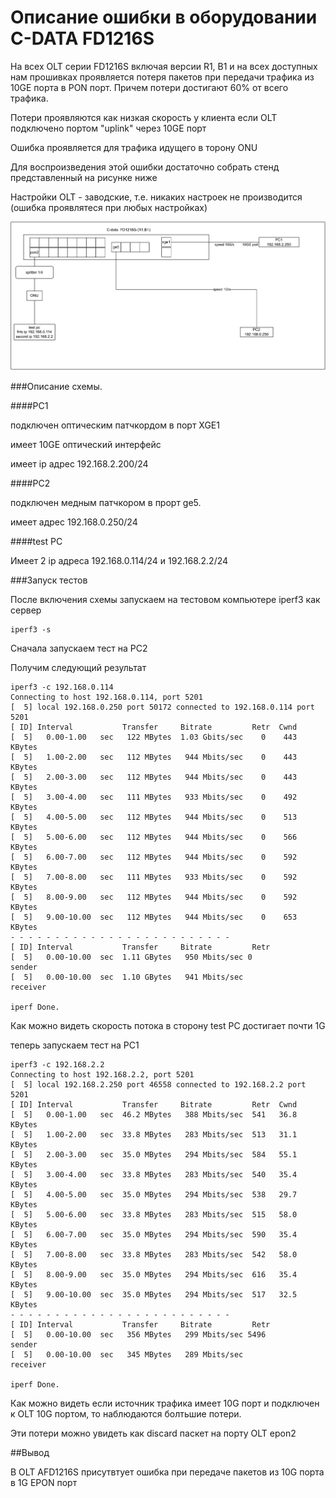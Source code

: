 # Описание ошибки в оборудовании C-DATA FD1216S

На всех OLT серии FD1216S включая версии R1, B1 и на всех доступных нам прошивках проявляется потеря пакетов при передачи трафика из 10GE порта в PON порт. Причем потери достигают 60% от всего трафика.

Потери проявляются как низкая скорость у клиента если OLT подключено портом "uplink" через 10GE порт

Ошибка проявляется для трафика идущего в торону ONU

Для воспроизведения этой ошибки достаточно собрать стенд представленный на рисунке ниже

Настройки OLT - заводские, т.е. никаких настроек не производится (ошибка проявлятеся при любых настройках)

![ ](C-data_FD1216S-B1.svg  "Схема стенда")

###Описание схемы. 

####PC1

подключен оптическим патчкордом в порт XGE1

имеет 10GE оптический интерфейс

имеет ip адрес 192.168.2.200/24

####PC2

 подключен медным патчкором в прорт ge5.

имеет адрес 192.168.0.250/24

####test PC

Имеет 2 ip адреса 192.168.0.114/24 и 192.168.2.2/24

###Запуск тестов

После включения схемы запускаем на тестовом компьютере iperf3 как сервер

	iperf3 -s
	
Сначала запускаем тест на PC2

Получим следующий результат

	iperf3 -c 192.168.0.114
	Connecting to host 192.168.0.114, port 5201
	[  5] local 192.168.0.250 port 50172 connected to 192.168.0.114 port 5201
	[ ID] Interval           Transfer     Bitrate         Retr  Cwnd
	[  5]   0.00-1.00   sec   122 MBytes  1.03 Gbits/sec    0    443 KBytes
	[  5]   1.00-2.00   sec   112 MBytes   944 Mbits/sec    0    443 KBytes
	[  5]   2.00-3.00   sec   112 MBytes   944 Mbits/sec    0    443 KBytes
	[  5]   3.00-4.00   sec   111 MBytes   933 Mbits/sec    0    492 KBytes
	[  5]   4.00-5.00   sec   112 MBytes   944 Mbits/sec    0    513 KBytes
	[  5]   5.00-6.00   sec   112 MBytes   944 Mbits/sec    0    566 KBytes
	[  5]   6.00-7.00   sec   112 MBytes   944 Mbits/sec    0    592 KBytes
	[  5]   7.00-8.00   sec   111 MBytes   933 Mbits/sec    0    592 KBytes
	[  5]   8.00-9.00   sec   112 MBytes   944 Mbits/sec    0    592 KBytes
	[  5]   9.00-10.00  sec   112 MBytes   944 Mbits/sec    0    653 KBytes
	- - - - - - - - - - - - - - - - - - - - - - - - -
	[ ID] Interval           Transfer     Bitrate         Retr
	[  5]   0.00-10.00  sec  1.11 GBytes   950 Mbits/sec 0             sender
	[  5]   0.00-10.00  sec  1.10 GBytes   941 Mbits/sec                  receiver
	
	iperf Done.
Как можно видеть скорость потока в сторону test PC достигает почти 1G

теперь запускаем тест на PC1

	iperf3 -c 192.168.2.2
	Connecting to host 192.168.2.2, port 5201
	[  5] local 192.168.2.250 port 46558 connected to 192.168.2.2 port 5201
	[ ID] Interval           Transfer     Bitrate         Retr  Cwnd
	[  5]   0.00-1.00   sec  46.2 MBytes   388 Mbits/sec  541   36.8 KBytes
	[  5]   1.00-2.00   sec  33.8 MBytes   283 Mbits/sec  513   31.1 KBytes
	[  5]   2.00-3.00   sec  35.0 MBytes   294 Mbits/sec  584   55.1 KBytes
	[  5]   3.00-4.00   sec  33.8 MBytes   283 Mbits/sec  540   35.4 KBytes
	[  5]   4.00-5.00   sec  35.0 MBytes   294 Mbits/sec  538   29.7 KBytes
	[  5]   5.00-6.00   sec  33.8 MBytes   283 Mbits/sec  515   58.0 KBytes
	[  5]   6.00-7.00   sec  35.0 MBytes   294 Mbits/sec  590   35.4 KBytes
	[  5]   7.00-8.00   sec  33.8 MBytes   283 Mbits/sec  542   58.0 KBytes
	[  5]   8.00-9.00   sec  35.0 MBytes   294 Mbits/sec  616   35.4 KBytes
	[  5]   9.00-10.00  sec  35.0 MBytes   294 Mbits/sec  517   32.5 KBytes
	- - - - - - - - - - - - - - - - - - - - - - - - -
	[ ID] Interval           Transfer     Bitrate         Retr
	[  5]   0.00-10.00  sec   356 MBytes   299 Mbits/sec 5496             sender
	[  5]   0.00-10.00  sec   345 MBytes   289 Mbits/sec                  receiver

	iperf Done. 

Как можно видеть если источник трафика имеет 10G порт и подключен к OLT 10G портом, то наблюдаются болтьшие потери.

Эти потери можно увидеть как discard паскет на порту OLT epon2

##Вывод

В OLT АFD1216S присутвтует ошибка при передаче пакетов из 10G порта в 1G EPON порт